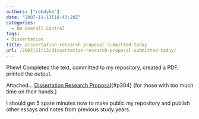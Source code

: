 ```yaml
---
authors: ["robdyke"]
date: "2007-11-13T18:43:20Z"
categories:
  - No Overall Control
tags:
- Dissertation
title: dissertation research proposal submitted today
url: /2007/11/13/dissertation-research-proposal-submitted-today/
---
```

Phew! Completed the text, committed to my repository, created a PDF, printed the output.

Attached... [Dissertation Research Proposal](/pubfiles/2007/11/robdyke_dissertation_research_proposal_submitted.pdf){#p304} (for those with too much time on their hands.)

I should get 5 spare minutes now to make public my repository and publish other essays and notes from previous study years.